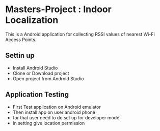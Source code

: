 # Masters-Project : Indoor Localization
This is a Android application for collecting RSSI values of nearest Wi-Fi Access Points.

## Settin up

- Install Android Studio
- Clone or Download project
- Open project from Android Studio 

## Application Testing
- First Test application on Android emulator
- Then install app on user android phone
 - for that user need to do set up for developer mode
 - in setting give location permission


